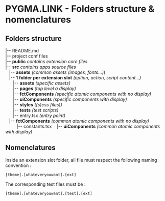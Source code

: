 # PYGMA.LINK - Folders structure & nomenclatures

## Folders structure
|-- README.md  
|-- project conf files  
|-- **public** *contains extension core files*  
|-- **src** *contains apps source files*  
&nbsp;&nbsp;&nbsp;|-- **assets** *(common assets (images, fonts...)*)  
&nbsp;&nbsp;&nbsp;|-- **1 folder per extension slot** *(option, action, script content...)*  
&nbsp;&nbsp;&nbsp;&nbsp;&nbsp;&nbsp;|-- **assets** *(specific assets)*  
&nbsp;&nbsp;&nbsp;&nbsp;&nbsp;&nbsp;|-- **pages** *(top level a display)*  
&nbsp;&nbsp;&nbsp;&nbsp;&nbsp;&nbsp;|-- **fctComponents** *(specific atomic components with no display)*  
&nbsp;&nbsp;&nbsp;&nbsp;&nbsp;&nbsp;|-- **uiComponents** *(specific components with display)*  
&nbsp;&nbsp;&nbsp;&nbsp;&nbsp;&nbsp;|-- **styles** *((s)css files))*  
&nbsp;&nbsp;&nbsp;&nbsp;&nbsp;&nbsp;|-- **tests** *(test scripts)*  
&nbsp;&nbsp;&nbsp;&nbsp;&nbsp;&nbsp;|-- entry.tsx *(entry point)*  
&nbsp;&nbsp;&nbsp;|-- **fctComponents** *(common atomic components with no display)*  
&nbsp;&nbsp;&nbsp;&nbsp;&nbsp;&nbsp;&nbsp;&nbsp;&nbsp;|-- constants.tsx
&nbsp;&nbsp;&nbsp;|-- **uiComponents** *(common atomic components with display)*  

## Nomenclatures
Inside an extension slot folder, all file must respect the following naming convention :

    [theme].[whateveryouwant].[ext]

The corresponding test files must be : 

    [theme].[whateveryouwant].[test].[ext]
